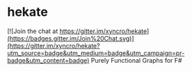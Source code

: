 # hekate

[![Join the chat at https://gitter.im/xyncro/hekate](https://badges.gitter.im/Join%20Chat.svg)](https://gitter.im/xyncro/hekate?utm_source=badge&utm_medium=badge&utm_campaign=pr-badge&utm_content=badge)
Purely Functional Graphs for F#
